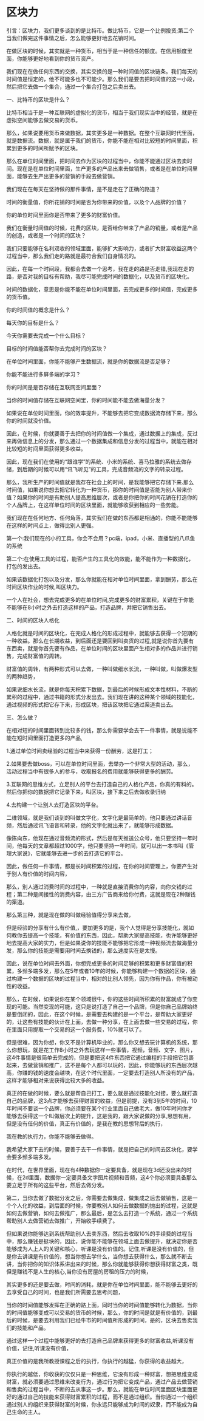 # 区块力

引言：区块力，我们更多谈到的是比特币。做比特币，它是一个比例投资;第二个当我们做完这件事情之后，怎么能够更好地去花销时间。

在做区块的时候，其实就是一种货币，相当于是一种信任的额度。在信用额度里面，你能够更好地看到你的货币资产。

我们现在在做任何东西的交换，其实交换的是一种时间值的区块链条。我们每天的时间值是恒定的，他不可能多也不可能少。那么我们是要去把时间值的这一小段，然后把它去做一个集合，通过一个集合打包之后卖出去。

一、比特币的区块是什么？

比特币相当于是一种互联网的虚拟化的货币，相当于我们现实当中的经营，就是在虚拟空间能够去做交易的货币。

那么，如果说要用货币来做数据，其实更多是一种数据。在整个互联网时代里面，就是数据流。数据，就是属于我们的货币，你能不能在相对比较短的时间里面，积累到更多的时间所赋予的区块。

那么在单位时间里面，把时间去作为区块的过程当中，你能不能通过区块去卖时间。现在是在单位时间里面，生产更多的产品出来去做销售，或者是在单位时间里面，能够去生产出更多的营销的手段去做营销。

我们现在在每天在坚持做的那件事情，是不是走在了正确的路道？

时间的衡量值，你所花销的时间是否为你带来的价值，以及个人品牌的价值？

你的单位时间里面你是否带来了更多的财富价值。

我们在衡量时间值的时候，花费的区块，是否给你带来了产品的销量，或者是产品的创造，或者是一个时间的区块？

我们只要能够在名利双收的领域里面，能够扩大影响力，或者扩大财富收益这两个过程当中，那么我们走的路就是最符合我们自身情况的。

因此，在每一个时间段，我都会去做一个思考，我在走的路是否走错,我现在走的路，是否对我的目标有帮助，我尽可能完成时间的数据化，以及货币的区块化。

时间的数据化，意思是你能不能在单位时间里面，去完成更多的时间值，完成更多的货币值。

你的时间值的概念是什么？

每天你的目标是什么？

今天你需要去完成一个什么目标？

目标的时间值能否帮你去完成时间的区块？

在单位时间里面，你能不能够产生数据流，就是你的数据流是否足够？

你能不能进行多屏多端的学习？

你的时间是是否存储在互联网空间里面？

当你的时间值存储在互联网空间里，你的时间能不能去做海量分发？

如果说在单位时间里面，你的效率提升，不能够去把它变成数据流存储下来，那么你的时间就没价值。

因此，在时候，你就要善于去把你的时间值做一个集成，通过数据上的集成，反过来再做信息上的分发，那么通过一个数据集成和信息分发的过程当中，就能在相对比较短的时间里面获得更多收益。

因此，现在我们在使用的“跟谁学”的系统、小米的系统、喜马拉雅的系统去做存储，到后期的时候可以用“讯飞听见”的工具，完成音频流的文字的转录过程。

那么，我所生产的时间值就是我存在社会上的时间，是我能够把它存储下来.那么时间值，如果说你想去把它转化为一种货币，那你的时间值是否能为别人带来价值？如果你的时间是有助别人提高思维层次，或者是你把你的时间花销在打造你的个人品牌上，在这样单位时间的区块里面，就能够收获到相应的一些势能。

我们现在在任何地方、任何角落，其实我们在做的东西都是相通的，你能不能能够在这样的时间点上，做得比别人更强。

第一个:我们现在的小的工具，你会不会用？pc端，ipad，小米、直播型的八爪鱼的系统

第二个:在使用工具的过程，能否产生的工具化的效能，能不能作为一种数据化，打包的发出去。

如果该数据化打包以及分发，那么你就能在相对单位时间里面，拿到酬劳，那么在时间区块作业的时候,叫区块力。

一个人在社会，想去完成更多的在单位时间,完成更多的财富累积，关键在于你能不能够在8小时之外去打造这样的产品，打造品牌，并把它销售出去。

二、时间的区块人格化

人格化就是时间的区块化，在完成人格化的形成过程中，就能够去获得一个短期的一种收益。那么在长期收益，到后面还是要回到叫卖货的过程,就是说你首先要有东西卖，就是你首先要有作品，在单位时间的区块里面产生相对多的作品并进行销售，完成财富值的周转。

财富值的周转，有两种形式可以去做，一种叫做细水长流，一种叫做，叫做爆发型的两种趋势，

如果说细水长流，就是你每天积累下数据，到最后的时候形成文本性材料，不断的累积的过程中，通过书籍的形式分发出去。我们现在讲的这种某个领域的技能化，通过视频的形式把它存下来，形成区块，把该区块把它通过渠道卖出去。

三、怎么做？

在相对短的时间里面转到比较多的钱，那么你需要学会去干一件事情，就是说能不能在短时间里面打造更多的产品,

1.通过单位时间卖经验的过程当中来获得一份酬劳，这是打工；

2.如果要去做boss，可以在单位时间里面，去举办一个非常大型的活动，那么，活动过程当中有很多人的参与，收取报名的费用就能够获得更多的酬劳。

3.互联网的思维方式，立足别人的平台去打造自己的人格化产品，你真的有料的。然后你把你的数据把它记录下来，叫区块，接下来之后去做收录归纳

4.去构建一个让别人去打造区块的平台。

二维领域，就是我们谈到的叫做文字化，文字化是最简单的，他只要通过讲话音频，然后通过讯飞语音和转录，他的文字化就出来了，就能够形成数据。

像陈向东，他现在通过音频流的形式，然后是每天推送公众号，他只要坚持一年时间，他每天的文章都超过1000字，他只要坚持一年时间，就可以出一本书叫《管理大家说》，它就能够去进一步的去打造它的平台。

因此，做任何一件事情，都是长时间积累的过程，在你的时间管理上，你要产生对于别人有价值的时间内容，

那么，别人通过消费时间的过程中，一种就是直接消费你的内容，向你交钱的过程；第二种是间接性的消费内容，由三方广告商来给你付费，这就是现在2种赚钱的渠道。

那么第三种，就是现在做的叫做经验值得分享来去做，

但是经验的分享有什么有价值,，要加更多的是，我个人觉得是分享技能化，就如何教你去提高一个技能，有价值的东西，因此，帮助大家提高技能，也许能够更好地去提高大家的实力，但是如果说你的技能不能够把它形成一种视频流去做海量分发，那么你的技能是需要用时间去换钱的，那么速度实在是太慢。

因此，说在单位时间去外面，你想完成更多的时间足够的积累和更多财富值的积累，多频多端多发，那么在5年或者10年的时候，你能够构建一个数据的区块，通过构建一个数据的区块的过程当中，相对的比别人领先，因为你有作品，你有被动性的收益。

那么，在时候，如果说你在某个领域很牛，你的这些时间所积累的财富就成了你变现的可能。当然变现的可能，这只是说打造了自己一个品牌，但是你自己品牌始终是要倒闭的，因此，在这个时候，是需要去构建的是一个平台，是帮助大家更好的，让这些有技能的伙计在上面，去做一种分享，在上面去做一些交易的过程，你在里面只用提取一个交易的这一个服务费，10%就可以了。

但是很难，因为你想，你又不是计算机毕业的，那么你又想去玩计算机的系统，那么你想玩，就是花工作8小时之外去玩这样一些事情，视频，音频、文字、图片，这4件事情是很简单去完成的，但是要把这4件东西把它通过编程的手段把它包裹起来，去做营销和推广，这不是每个人都可以玩的，因此，你能够玩的东西层次越高，你赚的钱的速度会越块，在这个时代里面，一定要去打造别人所没有的产品，这样才能够相对来说获得比较大多的收益。

真正的在做的时候，要么就是帮自己打工，要么就是通过技能化对接，要么就打造自己的品牌，这3点才能够去获得财富的收益，但是前提，没有3到5年的时间，10年时间不要谈一个品牌，你必须要在某个行业里面自己做老大，做10年时间你才能够去获得这一个叫做层次上的提升，这是我的，跟大家说做的分享,思想有用，但是没有任何的价值，真正有价值的，是我在教的思想背后的执行，

我在教的执行力，你能不能够去做得。

我希望大家下去的时候，要善于去干一件事情，就是把自己的时间去区块化，要学会要多频多端多发。

在时代，在世界里面，现在有4种数据你一定要具备，就是现在3d还没出来的时候，在2d里面，数据你一定要具备文字图片视频和音频，这4个你必须要具备那么要立足于所有的这些平台，然后去做分发。

第二，当你去做了数据分发之后，你需要去做集成，做集成之后去做销售，这是一个个人化的收益，到后面的时候，你要教别人如何去做数据的抛出的过程，这就是如何去做营销，如何去做推广，那么最后，是怎么去打造一个系统，通过一个系统帮助别人去做营销去做推广，开始收手续费了。

但如果说你能够达到系统帮助别人去卖东西，然后去收取10%的手续费的过程当中，那么赚钱是挺块的，因此，说你能不能够在领域上面去做提升，就决定你是否能够成为人上人的关键和核心，听课是没有价值的。记住,听课是没有价值的，但是你去讲课是有价值的，想当你想去学什么，当你想去获得什么，那么就不断去讲，当你把你的知识体系讲出来的时候，那么你就能够获得你想获得财富之类，既但是赚钱不是人生的核心,当你没有房屋的房租的压力的时候，

其实更多的还是要去做，时间的消耗，就是你在单位时间里面，能不能够去更好的去享受自己的时间，也是我们所需要去思考问题，

当你的时间值能够发挥在正确的路上面，同时当你的时间值能够转化为数据，当你的时间值能够变成可以交易的货币的时候，那么，你的时间是就是有价值的，到最后的时候，是要去利用我们已经牛市的时间值所形成的时间，是的，区块去售卖我们的技能和产品。

通过这样一个过程中能够更好的去打造自己品牌来获得更多的财富收益,听课没有价值，记住,听课没有价值，

真正价值的是我所教授课程之后的执行，你执行的越猛，你获得的收益越大，

你执行的越低，你收获的仅仅只是一种思维，它没有形成一种财富，想把思维变成财富，就必须要通过思维来改变行为，通过行为把它变成产品，通过产品去做营销和售卖的过程当中，不断的去从事这一步。那么，就能在单位时间里面区块里面更好的通过自己的技能来获得财富累积的过程，而不是通过组织。当你通过一个组织通过别人的组织来获得财富的时候，你永远只能够成为时间的奴隶，而不能成为自己生命的主人。
